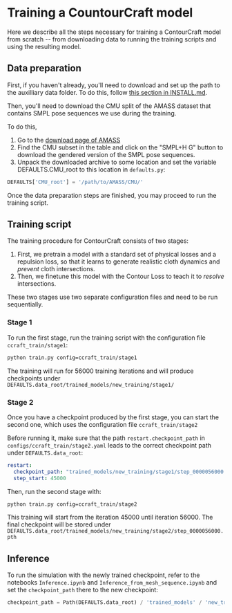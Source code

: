 # Training a CountourCraft model

Here we describe all the steps necessary for training a ContourCraft model from scratch -- from downloading data to running the training scripts and using the resulting model.

## Data preparation

First, if you haven't already, you'll need to download and set up the path to the auxilliary data folder. To do this, follow [this section in INSTALL.md](INSTALL.md#download-data).

Then, you'll need to download the CMU split of the AMASS dataset that contains SMPL pose sequences we use during the training.

To do this,

1. Go to the [download page of AMASS](https://amass.is.tue.mpg.de/download.php)
2. Find the CMU subset in the table and click on the "SMPL+H G" button to download the gendered version of the SMPL pose sequences.
3. Unpack the downloaded archive to some location and set the variable DEFAULTS.CMU_root to this location in `defaults.py`:
```python
DEFAULTS['CMU_root'] = '/path/to/AMASS/CMU/'
```

Once the data preparation steps are finished, you may proceed to run the training script.

## Training script

The training procedure for ContourCraft consists of two stages:

1. First, we pretrain a model with a standard set of physical losses and a repulsion loss, so that it learns to generate realistic cloth dynamics and *prevent* cloth intersections.
2. Then, we finetune this model with the Contour Loss to teach it to *resolve* intersections.

These two stages use two separate configuration files and need to be run sequentially.

### Stage 1
To run the first stage, run the training script with the configuration file `ccraft_train/stage1`:

```bash
python train.py config=ccraft_train/stage1
```

The training will run for 56000 training iterations and will produce checkpoints under `DEFAULTS.data_root/trained_models/new_training/stage1/`

### Stage 2
Once you have a checkpoint produced by the first stage, you can start the second one, which uses the configuration file `ccraft_train/stage2`

Before running it, make sure that the path `restart.checkpoint_path` in `configs/ccraft_train/stage2.yaml` leads to the correct checkpoint path under `DEFAULTS.data_root`:
```yaml
restart:
  checkpoint_path: "trained_models/new_training/stage1/step_0000056000.pth"
  step_start: 45000
```

Then, run the second stage with:
```bash
python train.py config=ccraft_train/stage2
```
This training will start from the iteration 45000 until iteration 56000. The final checkpoint will be stored under `DEFAULTS.data_root/trained_models/new_training/stage2/step_0000056000.pth`

## Inference 

To run the simulation with the newly trained checkpoint, refer to the notebooks `Inference.ipynb` and `Inference_from_mesh_sequence.ipynb` and set the `checkpoint_path` there to the new checkpoint:

```python
checkpoint_path = Path(DEFAULTS.data_root) / 'trained_models' / 'new_training' / 'stage2' / 'step_0000056000.pth'
```